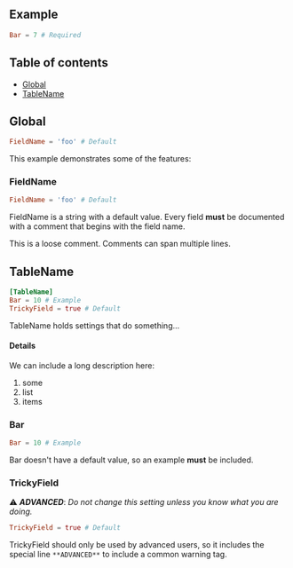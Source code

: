 [//]: # (Generated - DO NOT EDIT.)

## Example

```toml
Bar = 7 # Required
```

## Table of contents

- [Global](#Global)
- [TableName](#TableName)

## Global<a id='Global'></a>
```toml
FieldName = 'foo' # Default
```


This example demonstrates some of the features:

### FieldName<a id='FieldName'></a>
```toml
FieldName = 'foo' # Default
```
FieldName is a string with a default value. Every field **must** be documented with a comment that begins with the field name.

This is a loose comment.
Comments can span multiple lines.

## TableName<a id='TableName'></a>
```toml
[TableName]
Bar = 10 # Example
TrickyField = true # Default
```
TableName holds settings that do something...
#### Details

We can include a long description here:
1. some
2. list
3. items

### Bar<a id='TableName-Bar'></a>
```toml
Bar = 10 # Example
```
Bar doesn't have a default value, so an example **must** be included.

### TrickyField<a id='TableName-TrickyField'></a>
:warning: **_ADVANCED_**: _Do not change this setting unless you know what you are doing._
```toml
TrickyField = true # Default
```
TrickyField should only be used by advanced users, so it includes the special line `**ADVANCED**` to include a common warning tag.

